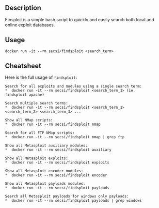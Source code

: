 ## Description

Finsploit is a simple bash script to quickly and easily search both local and online exploit databases.

## Usage
```
docker run -it --rm secsi/findsploit <search_term> 
```
## Cheatsheet
Here is the full usage of ``findsploit``:

```
Search for all exploits and modules using a single search term:
*  docker run -it --rm secsi/findsploit <search_term_1> (ie. findsploit apache)

Search multiple search terms:
*  docker run -it --rm secsi/findsploit <search_term_1> <search_term_2> <search_term_3> ...

Show all NMap scripts:
*  docker run -it --rm secsi/findsploit nmap 

Search for all FTP NMap scripts:
*  docker run -it --rm secsi/findsploit nmap | grep ftp

Show all Metasploit auxiliary modules:
*  docker run -it --rm secsi/findsploit auxiliary

Show all Metasploit exploits:
*  docker run -it --rm secsi/findsploit exploits

Show all Metasploit encoder modules:
*  docker run -it --rm secsi/findsploit encoder

Show all Metasploit payloads modules:
*  docker run -it --rm secsi/findsploit payloads

Search all Metasploit payloads for windows only payloads:
*  docker run -it --rm secsi/findsploit payloads | grep windows
```